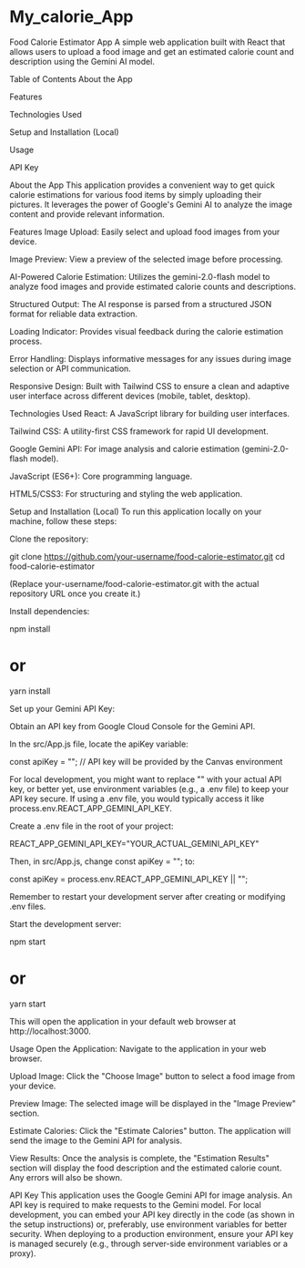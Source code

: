 # My_calorie_App
Food Calorie Estimator App
A simple web application built with React that allows users to upload a food image and get an estimated calorie count and description using the Gemini AI model.

Table of Contents
About the App

Features

Technologies Used

Setup and Installation (Local)

Usage

API Key

About the App
This application provides a convenient way to get quick calorie estimations for various food items by simply uploading their pictures. It leverages the power of Google's Gemini AI to analyze the image content and provide relevant information.

Features
Image Upload: Easily select and upload food images from your device.

Image Preview: View a preview of the selected image before processing.

AI-Powered Calorie Estimation: Utilizes the gemini-2.0-flash model to analyze food images and provide estimated calorie counts and descriptions.

Structured Output: The AI response is parsed from a structured JSON format for reliable data extraction.

Loading Indicator: Provides visual feedback during the calorie estimation process.

Error Handling: Displays informative messages for any issues during image selection or API communication.

Responsive Design: Built with Tailwind CSS to ensure a clean and adaptive user interface across different devices (mobile, tablet, desktop).

Technologies Used
React: A JavaScript library for building user interfaces.

Tailwind CSS: A utility-first CSS framework for rapid UI development.

Google Gemini API: For image analysis and calorie estimation (gemini-2.0-flash model).

JavaScript (ES6+): Core programming language.

HTML5/CSS3: For structuring and styling the web application.

Setup and Installation (Local)
To run this application locally on your machine, follow these steps:

Clone the repository:

git clone https://github.com/your-username/food-calorie-estimator.git
cd food-calorie-estimator

(Replace your-username/food-calorie-estimator.git with the actual repository URL once you create it.)

Install dependencies:

npm install
# or
yarn install

Set up your Gemini API Key:

Obtain an API key from Google Cloud Console for the Gemini API.

In the src/App.js file, locate the apiKey variable:

const apiKey = ""; // API key will be provided by the Canvas environment

For local development, you might want to replace "" with your actual API key, or better yet, use environment variables (e.g., a .env file) to keep your API key secure. If using a .env file, you would typically access it like process.env.REACT_APP_GEMINI_API_KEY.

Create a .env file in the root of your project:

REACT_APP_GEMINI_API_KEY="YOUR_ACTUAL_GEMINI_API_KEY"

Then, in src/App.js, change const apiKey = ""; to:

const apiKey = process.env.REACT_APP_GEMINI_API_KEY || "";

Remember to restart your development server after creating or modifying .env files.

Start the development server:

npm start
# or
yarn start

This will open the application in your default web browser at http://localhost:3000.

Usage
Open the Application: Navigate to the application in your web browser.

Upload Image: Click the "Choose Image" button to select a food image from your device.

Preview Image: The selected image will be displayed in the "Image Preview" section.

Estimate Calories: Click the "Estimate Calories" button. The application will send the image to the Gemini API for analysis.

View Results: Once the analysis is complete, the "Estimation Results" section will display the food description and the estimated calorie count. Any errors will also be shown.

API Key
This application uses the Google Gemini API for image analysis. An API key is required to make requests to the Gemini model. For local development, you can embed your API key directly in the code (as shown in the setup instructions) or, preferably, use environment variables for better security. When deploying to a production environment, ensure your API key is managed securely (e.g., through server-side environment variables or a proxy).

